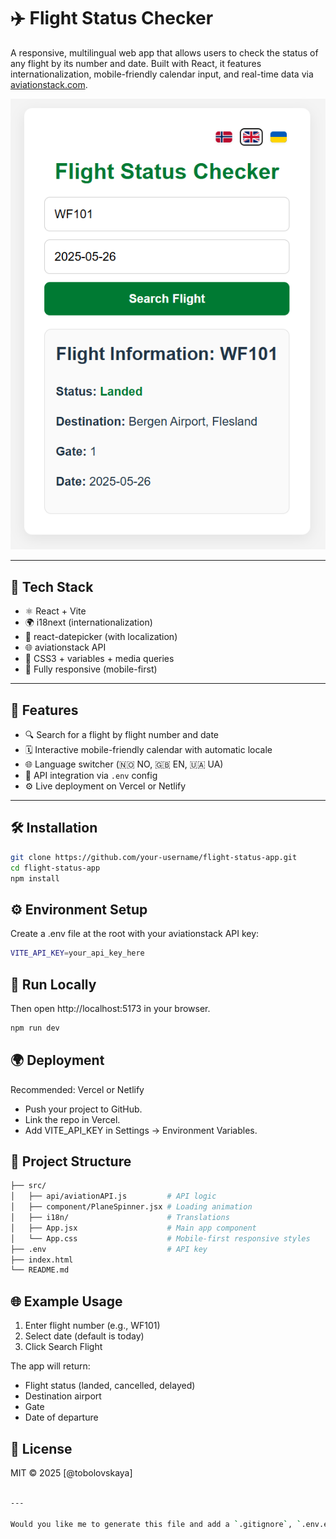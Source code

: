 # ✈️ Flight Status Checker

A responsive, multilingual web app that allows users to check the status of any flight by its number and date. Built with React, it features internationalization, mobile-friendly calendar input, and real-time data via [aviationstack.com](https://aviationstack.com/).

![Mobile Preview](/public/mobile-preview.png)

---

## 🔧 Tech Stack

- ⚛️ React + Vite
- 🌍 i18next (internationalization)
- 📅 react-datepicker (with localization)
- 🌐 aviationstack API
- 🎨 CSS3 + variables + media queries
- 📱 Fully responsive (mobile-first)

---

## 🚀 Features

- 🔍 Search for a flight by flight number and date
- 🗓 Interactive mobile-friendly calendar with automatic locale
- 🌐 Language switcher (🇳🇴 NO, 🇬🇧 EN, 🇺🇦 UA)
- 📡 API integration via `.env` config
- ⚙️ Live deployment on Vercel or Netlify

---

## 🛠 Installation

```bash
git clone https://github.com/your-username/flight-status-app.git
cd flight-status-app
npm install
```

## ⚙️ Environment Setup

Create a .env file at the root with your aviationstack API key:
```bash
VITE_API_KEY=your_api_key_here
```

## 🧪 Run Locally
Then open http://localhost:5173 in your browser.
```bash
npm run dev
```

## 🌍 Deployment
Recommended: Vercel or Netlify

* Push your project to GitHub.
* Link the repo in Vercel.
* Add VITE_API_KEY in Settings → Environment Variables.

## 📁 Project Structure
```bash
├── src/
│   ├── api/aviationAPI.js         # API logic
│   ├── component/PlaneSpinner.jsx # Loading animation
│   ├── i18n/                      # Translations
│   ├── App.jsx                    # Main app component
│   └── App.css                    # Mobile-first responsive styles
├── .env                           # API key
├── index.html
└── README.md
```

## 🌐 Example Usage
1. Enter flight number (e.g., WF101)
2. Select date (default is today)
3. Click Search Flight

The app will return:

* Flight status (landed, cancelled, delayed)
* Destination airport
* Gate
* Date of departure

## 📄 License
MIT © 2025 [@tobolovskaya]
```bash

---

Would you like me to generate this file and add a `.gitignore`, `.env.example`, and Vercel configuration too?
```



